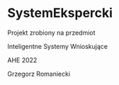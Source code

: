 # SystemEkspercki

Projekt zrobiony na przedmiot 

Inteligentne Systemy Wnioskujące


AHE 2022



Grzegorz Romaniecki
